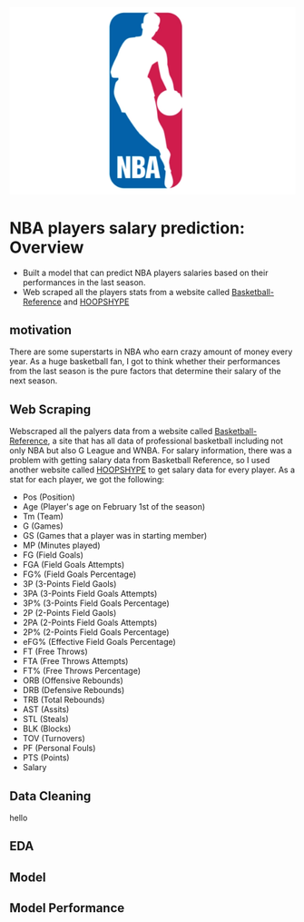 ![](/image/nba_logo.png)
# NBA players salary prediction: Overview
- Built a model that can predict NBA players salaries based on their performances in the last season.
- Web scraped all the players stats from a website called [Basketball-Reference](https://www.basketball-reference.com/) and [HOOPSHYPE](https://hoopshype.com/salaries/players/2020-2021/)

## motivation
There are some superstarts in NBA who earn crazy amount of money every year. As a huge basketball fan, I got to think whether their performances from the last season is the pure factors that determine their salary of the next season. 

## Web Scraping
Webscraped all the palyers data from a website called [Basketball-Reference](https://www.basketball-reference.com/), a site that has all data of professional basketball including not only NBA but also G League and WNBA. For salary information, there was a problem with getting salary data from Basketball Reference, so I used another website called [HOOPSHYPE](https://hoopshype.com/salaries/players/2020-2021/) to get salary data for every player.
As a stat for each player, we got the following:
- Pos (Position)
- Age (Player's age on February 1st of the season)
- Tm (Team)
- G (Games)
- GS (Games that a player was in starting member)
- MP (Minutes played)
- FG (Field Goals)
- FGA (Field Goals Attempts)
- FG% (Field Goals Percentage)
- 3P (3-Points Field Gaols)
- 3PA (3-Points Field Goals Attempts)
- 3P% (3-Points Field Goals Percentage)
- 2P (2-Points Field Gaols)
- 2PA (2-Points Field Goals Attempts)
- 2P% (2-Points Field Goals Percentage)
- eFG% (Effective Field Goals Percentage)
- FT (Free Throws)
- FTA (Free Throws Attempts)
- FT% (Free Throws Percentage)
- ORB (Offensive Rebounds)
- DRB (Defensive Rebounds)
- TRB (Total Rebounds)
- AST (Assits)
- STL (Steals)
- BLK (Blocks)
- TOV (Turnovers)
- PF (Personal Fouls)
- PTS (Points)
- Salary
## Data Cleaning
hello

## EDA

## Model

## Model Performance

